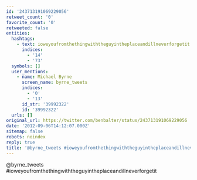 ```yaml
---
id: '243713191069229056'
retweet_count: '0'
favorite_count: '0'
retweeted: false
entities:
  hashtags:
    - text: ioweyoufromthethingwiththeguyintheplaceandillneverforgetit
      indices:
        - '14'
        - '73'
  symbols: []
  user_mentions:
    - name: Michael Byrne
      screen_name: byrne_tweets
      indices:
        - '0'
        - '13'
      id_str: '39992322'
      id: '39992322'
  urls: []
original_url: https://twitter.com/benbalter/status/243713191069229056
date: '2012-09-06T14:12:07.000Z'
sitemap: false
robots: noindex
reply: true
title: '@byrne_tweets #ioweyoufromthethingwiththeguyintheplaceandillneverforgetit'
---
```


@byrne_tweets #ioweyoufromthethingwiththeguyintheplaceandillneverforgetit